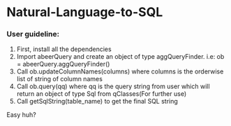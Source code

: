 # Natural-Language-to-SQL
### User guideline:

 1. First, install all the dependencies
 2. Import abeerQuery and create an object of type aggQueryFinder. i.e: ob = abeerQuery.aggQueryFinder()
 3. Call ob.updateColumnNames(columns) where columns is the orderwise list of string of column names
 4. Call ob.query(qq) where qq is the query string from user which will return an object of type Sql from qClasses(For further use)
 5. Call getSqlString(table_name) to get the final SQL string

Easy huh?
